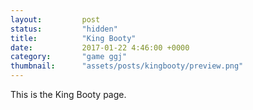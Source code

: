```yaml
---
layout: 		post
status:			"hidden"
title:  		"King Booty"
date:   		2017-01-22 4:46:00 +0000
category: 		"game ggj"
thumbnail:		"assets/posts/kingbooty/preview.png"
---
```

This is the King Booty page.